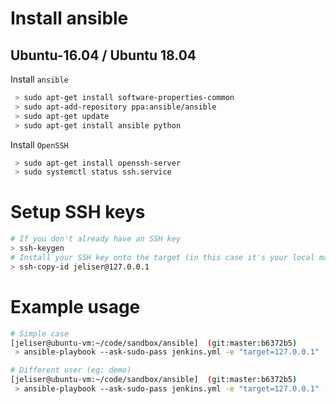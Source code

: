 
# Install ansible

## Ubuntu-16.04 / Ubuntu 18.04

Install `ansible`

``` bash
 > sudo apt-get install software-properties-common
 > sudo apt-add-repository ppa:ansible/ansible
 > sudo apt-get update
 > sudo apt-get install ansible python
```

Install `OpenSSH`

```bash
 > sudo apt-get install openssh-server
 > sudo systemctl status ssh.service
```

# Setup SSH keys

``` bash
# If you don't already have an SSH key
> ssh-keygen
# Install your SSH key onto the target (in this case it's your local machine)
> ssh-copy-id jeliser@127.0.0.1
```

# Example usage

``` bash
# Simple case
[jeliser@ubuntu-vm:~/code/sandbox/ansible]  (git:master:b6372b5) 
 > ansible-playbook --ask-sudo-pass jenkins.yml -e "target=127.0.0.1"

# Different user (eg: demo)
[jeliser@ubuntu-vm:~/code/sandbox/ansible]  (git:master:b6372b5) 
 > ansible-playbook --ask-sudo-pass jenkins.yml -e "target=127.0.0.1" -u demo
```


